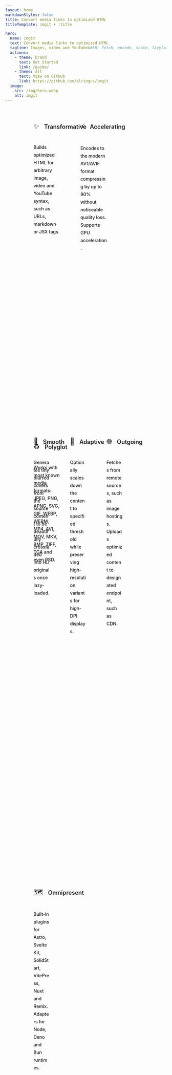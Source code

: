 ```yaml
---
layout: home
markdownStyles: false
title: Convert media links to optimized HTML
titleTemplate: imgit • :title

hero:
  name: imgit
  text: Convert media links to optimized HTML
  tagline: Images, video and YouTube&#58; fetch, encode, scale, lazyload – for best UX and <a href="https://web.dev/vitals" target="_blank">Web Vitals</a>.
  actions:
    - theme: brand
      text: Get Started
      link: /guide/
    - theme: alt
      text: View on GitHub
      link: https://github.com/elringus/imgit
  image:
    src: /img/hero.webp
    alt: imgit
---
```


<div class="features">
    <div class="container">
        <div class="items" style="margin: -8px">
            <div class="items">
                <div class="grid-3 item">
                    <div class="VPLink no-icon VPFeature">
                        <article class="box">
                            <div class="box-title">
                                <div class="icon">✨</div>
                                <h2 class="title">Transformative</h2>
                            </div>
                            <p class="details">Builds optimized HTML for arbitrary image, video and YouTube syntax, such as URLs, markdown or JSX tags.</p></article>
                    </div>
                </div>
                <div class="grid-3 item">
                    <div class="VPLink no-icon VPFeature">
                        <article class="box">
                            <div class="box-title">
                                <div class="icon">⚡</div>
                                <h2 class="title">Accelerating</h2>
                            </div>
                            <p class="details">Encodes to the modern AV1/AVIF format compressing by up to 90% without noticeable quality loss. Supports GPU acceleration.</p></article>
                    </div>
                </div>
                <div class="grid-3 item">
                    <div class="VPLink no-icon VPFeature">
                        <article class="box">
                            <div class="box-title">
                                <div class="icon">♻️</div>
                                <h2 class="title">Polyglot</h2>
                            </div>
                            <p class="details">Works with most known media formats: JPEG, PNG, APNG, SVG, GIF, WEBP, WEBM, MP4, AVI, MOV, MKV, BMP, TIFF, TGA and even PSD.</p></article>
                    </div>
                </div>
            </div>
            <div class="items">
                <div class="grid-4 item">
                    <div class="VPLink no-icon VPFeature">
                        <article class="box">
                            <div class="box-title">
                                <div class="icon">🌊</div>
                                <h2 class="title">Smooth</h2>
                            </div>
                            <p class="details">Generates tiny blurred covers from the source content to be beautifully crossfaded into HD originals once lazy-loaded.</p></article>
                    </div>
                </div>
                <div class="grid-4 item">
                    <div class="VPLink no-icon VPFeature">
                        <article class="box">
                            <div class="box-title">
                                <div class="icon">📐</div>
                                <h2 class="title">Adaptive</h2>
                            </div>
                            <p class="details">Optionally scales down the content to specified threshold while preserving high-resolution variants for high-DPI displays.</p></article>
                    </div>
                </div>
                <div class="grid-4 item">
                    <div class="VPLink no-icon VPFeature">
                        <article class="box">
                            <div class="box-title">
                                <div class="icon">🌐</div>
                                <h2 class="title">Outgoing</h2>
                            </div>
                            <p class="details">Fetches from remote sources, such as image hostings. Uploads optimized content to designated endpoint, such as CDN.</p></article>
                    </div>
                </div>
                <div class="grid-4 item">
                    <div class="VPLink no-icon VPFeature">
                        <article class="box">
                            <div class="box-title">
                                <div class="icon">🗺️</div>
                                <h2 class="title">Omnipresent</h2>
                            </div>
                            <p class="details">Built-in plugins for Astro, SvelteKit, SolidStart, VitePress, Nuxt and Remix. Adapters for Node, Deno and Bun runtimes.</p></article>
                    </div>
                </div>
            </div>
        </div>
    </div>
</div>

<style>
:root {
  --vp-home-hero-name-color: transparent;
  --vp-home-hero-name-background: -webkit-linear-gradient(120deg, #ee3248 30%, #ffba3c);
  --vp-home-hero-image-background-image: linear-gradient(-45deg, #6719b7 50%, #ee3248 50%);
  --vp-home-hero-image-filter: blur(44px);
}

@media (min-width: 640px) {
  :root {
    --vp-home-hero-image-filter: blur(56px);
  }
}

@media (min-width: 960px) {
  :root {
    --vp-home-hero-image-filter: blur(68px);
  }

    .VPHome .name .clip {
        line-height: 64px;
        font-size: 60px;
    }

    .VPHome .main .text {
        line-height: 64px;
        font-size: 57px;
    }
}

.VPHome .tagline a {
    color: var(--vp-c-brand-1);
    text-decoration: underline;
    text-underline-offset: 5px;
    transition: color 0.25s;
}

.VPHome .tagline a:hover {
    color: var(--vp-c-brand-2);
}

.VPHome article .details a {
    color: var(--vp-c-brand-1);
    text-decoration: underline;
    text-underline-offset: 3px;
    transition: color 0.25s;
}

.VPHome article .details a:hover {
    color: var(--vp-c-brand-2);
}

.VPHome .VPButton.medium.brand {
    position: relative;
    display: flex;
    align-items: center;
    padding-top: 5px;
    padding-bottom: 5px;
    padding-right: 15px;
    background-color: var(--vp-c-brand-1);
}

.VPHome .VPButton.medium.brand:hover {
    background-color: var(--vp-c-brand-2);
}

.VPHome .VPButton.medium.brand::after {
    content: "";
    mask: url("data:image/svg+xml,%3Csvg xmlns='http://www.w3.org/2000/svg' width='22' height='22' viewBox='0 0 24 24' fill='currentColor'%3E%3Cpath d='M17.92 11.62a1.001 1.001 0 0 0-.21-.33l-5-5a1.003 1.003 0 1 0-1.42 1.42l3.3 3.29H7a1 1 0 0 0 0 2h7.59l-3.3 3.29a1.002 1.002 0 0 0 .325 1.639 1 1 0 0 0 1.095-.219l5-5a1 1 0 0 0 .21-.33 1 1 0 0 0 0-.76Z'%3E%3C/path%3E%3C/svg%3E") no-repeat 50% 50%;
    /* Required to render correctly on mobile. */
    display: inline-block;
    width: 22px;
    height: 22px;
    padding-left: 30px;
    background-color: var(--vp-button-brand-text);
}

.VPHome .VPButton.medium.alt {
    position: relative;
    display: flex;
    align-items: center;
    padding-top: 5px;
    padding-bottom: 5px;
    padding-right: 15px;
}

.VPHome .VPButton.medium.alt::after {
    content: "";
    mask: url("data:image/svg+xml,%3Csvg xmlns='http://www.w3.org/2000/svg' width='20' height='20' viewBox='0 0 24 24' fill='currentColor'%3E%3Cpath d='M19.33 10.18a1 1 0 0 1-.77 0 1 1 0 0 1-.62-.93l.01-1.83-8.2 8.2a1 1 0 0 1-1.41-1.42l8.2-8.2H14.7a1 1 0 0 1 0-2h4.25a1 1 0 0 1 1 1v4.25a1 1 0 0 1-.62.93Z'%3E%3C/path%3E%3Cpath d='M11 4a1 1 0 1 1 0 2H7a1 1 0 0 0-1 1v10a1 1 0 0 0 1 1h10a1 1 0 0 0 1-1v-4a1 1 0 1 1 2 0v4a3 3 0 0 1-3 3H7a3 3 0 0 1-3-3V7a3 3 0 0 1 3-3h4Z'%3E%3C/path%3E%3C/svg%3E") no-repeat 50% 50%;
    /* Required to render correctly on mobile. */
    display: inline-block;
    width: 20px;
    height: 20px;
    padding-left: 32px;
    background-color: var(--vp-button-alt-text);
}
</style>

<style scoped>
/* A hack copying home page specific styles, as they're applied with guid attr. */
.features { position: relative; padding: 0 24px; }
@media (min-width: 640px) { .features { padding: 0 48px; } }
@media (min-width: 960px) { .features { padding: 0 64px; } }
.container { margin: 0 auto; max-width: 1152px; }
.items { display: flex; flex-wrap: wrap; }
.item { padding: 8px; width: 100%; }
@media (min-width: 640px) { .item.grid-4 { width: 50%; } }
@media (min-width: 768px) { .item.grid-4 { width: 50%; } .item.grid-3 { width: calc(100% / 3); } }
@media (min-width: 960px) { .item.grid-4 {width: 25%} }
.VPFeature { display: block; border: 1px solid var(--vp-c-bg-soft); border-radius: 12px; height: 100%;background-color: var(--vp-c-bg-soft); transition: border-color .25s, background-color .25s; }
.box { display: flex; flex-direction: column; padding: 24px; height: 100%; }
.box-title { display: flex; align-items: baseline; column-gap: 15px; }
.icon {display: flex; justify-content: center; align-items: center; margin-bottom: 20px; border-radius: 6px;background-color: var(--vp-c-default-soft); width: 40px; height: 40px; font-size: 22px; transition: background-color .25s; }
.title { line-height: 24px; font-size: 18px; font-weight: 600; }
.details { flex-grow: 1; line-height: 24px; font-size: 14px; font-weight: 500; color: var(--vp-c-text-2); }
</style>
